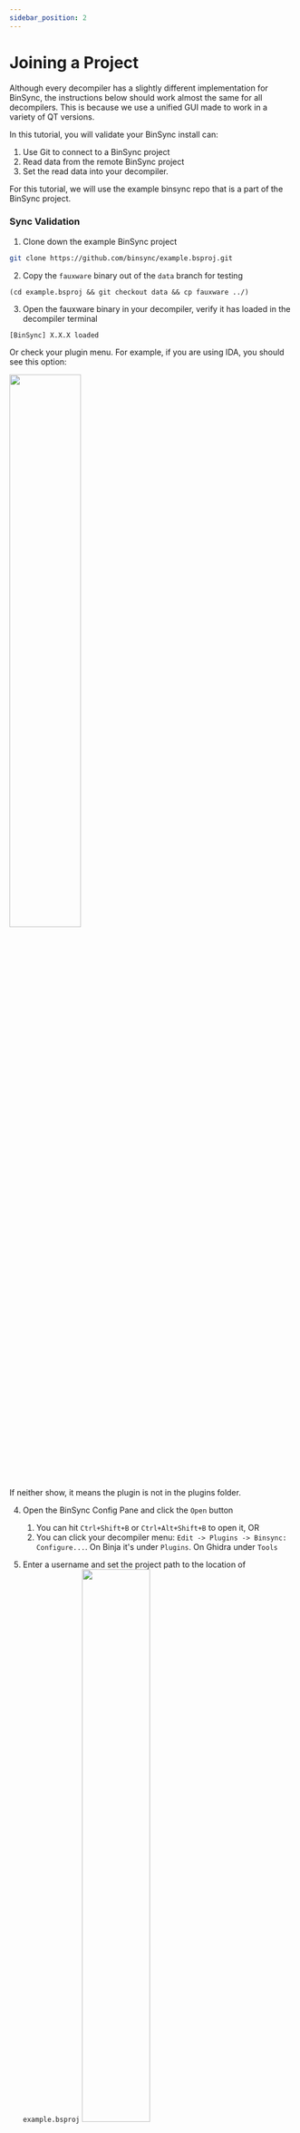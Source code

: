 ```yaml
---
sidebar_position: 2
---
```


# Joining a Project

Although every decompiler has a slightly different implementation for BinSync, the instructions below should work almost the same for all decompilers.
This is because we use a unified GUI made to work in a variety of QT versions. 

In this tutorial, you will validate your BinSync install can:
1. Use Git to connect to a BinSync project
2. Read data from the remote BinSync project
3. Set the read data into your decompiler. 

For this tutorial, we will use the example binsync repo that is a part of the BinSync project. 

### Sync Validation 
1. Clone down the example BinSync project 
```bash
git clone https://github.com/binsync/example.bsproj.git
```

2. Copy the `fauxware` binary out of the `data` branch for testing
```
(cd example.bsproj && git checkout data && cp fauxware ../)
```

3. Open the fauxware binary in your decompiler, verify it has loaded in the decompiler terminal
```
[BinSync] X.X.X loaded
```
Or check your plugin menu. For example, if you are using IDA, you should see this option:

   <img src="/img/binsync_idaplugin.png" width="50%" height="50%"/>

If neither show, it means the plugin is not in the plugins folder.

4. Open the BinSync Config Pane and click the `Open` button
   1. You can hit `Ctrl+Shift+B` or `Ctrl+Alt+Shift+B` to open it, OR
   2. You can click your decompiler menu: `Edit -> Plugins -> Binsync: Configure...`. On Binja it's under `Plugins`. On Ghidra under `Tools`

5. Enter a username and set the project path to the location of `example.bsproj`
   <img src="/img/demo1.png" width="50%" height="50%"/>

If you are running these instructions on a computer without internet, you may want to open the project settings group and select `Disable auto-push to remote`. 

6. Verify your terminal says (with your username):
```bash
[BinSync]: Client has connected to sync repo with user: <username>.
```

If you are on angr-management or Ghidra this may be hidden. Instead, you should see a panel open with your username in green or yellow (indicating a valid setup to the project).

7. You should now see an Info Panel. Click on `Activity`, you can see other user's activities. You should also notice
   your username on the bottom right of the panel to be green (online).
   <img src="/img/demo2.png" width="50%" height="50%"/>

Congrats, your BinSync seems to connect to a repo, and recognize you as a user.
Let's test pulling to verify you can actually do stuff with your install.

8. In your decompiler, click anywhere in the function `main` once. After a second or two you should notice on the
   Info Panel that the words on the bottom left say `main@0x40071d`. This is your context.

9. Now click on the `Context` tab, and right click on the user `mahaloz`. Click the `Sync` popup.
   <img src="/img/demo3.png" width="50%" height="50%"/>

10. If everything works out, your decompilation should've changed for `main`. Now the function should be named
   `mahaloz_main`, and it should look something like:

```c
// ***
// This is a large comment in the header of
// the function! Thanks for using BinSync
// 
// - <3 mahaloz
// ***
char __cdecl mahaloz_main(int my_arg1, const char **my_arg2, int **my_arg3)
{
  int v4; // [rsp+1Ch] [rbp-24h] BYREF
  mahaloz_struct special_var; // [rsp+20h] [rbp-20h] BYREF
  char buf[16]; // [rsp+30h] [rbp-10h] BYREF

  buf[8] = 0;
  LOBYTE(special_var.s3) = 0;
  puts("Username: ");
  read(0, buf, 8uLL);                           // the username is likley read here
  read(0, &v4, 1uLL);
  puts("Password: ");
  read(0, &special_var, 8uLL);
  read(0, &v4, 1uLL);
  v4 = authenticate(buf, &special_var);
  if ( !v4 )
    rejected(buf);
  return sub_4006ED(buf);
}
```

Take note of the variable names & types, and the comments. This will look different per decompiler, but the symbols and types should line up for the most part.

For more general use, tips, and advice, see our [Use Guide](../ui-guide).
